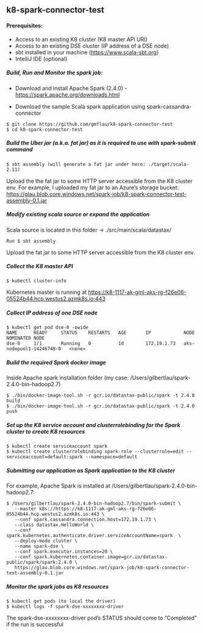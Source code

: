 ## k8-spark-connector-test

#### Prerequisites:
* Access to an existing K8 cluster (K8 master API URI)
* Access to an existing DSE cluster (IP address of a DSE node)
* sbt installed in your machine (https://www.scala-sbt.org)
* IntelliJ IDE (optional)

##### Build, Run and Monitor the spark job:

* Download and install Apache Spark (2.4.0) - https://spark.apache.org/downloads.html

* Download the sample Scala spark application using spark-cassandra-connector
```
$ git clone https://github.com/gmflau/k8-spark-connector-test 
$ cd k8-spark-connector-test
```

##### Build the Uber jar (a.k.a. fat jar) as it is required to use with spark-submit command
```
$ sbt assembly (will generate a fat jar under here: ./target/scala-2.11)
```
Upload the the fat jar to some HTTP server accessible from the K8 cluster env.
For example, I uploaded my fat jar to an Azure’s storage bucket:
https://glau.blob.core.windows.net/spark-job/k8-spark-connector-test-assembly-0.1.jar


##### Modify existing scala source or expand the application
Scala source is located in this folder -> ./src/main/scala/datastax/
```
Run $ sbt assembly 
```
Upload the fat jar to some HTTP server accessible from the K8 cluster env.

##### Collect the K8 master API
```
$ kubectl cluster-info
```
Kubernetes master is running at https://k8-1117-ak-gml-aks-rg-f26e06-05524b44.hcp.westus2.azmk8s.io:443


##### Collect IP address of one DSE node
```
$ kubectl get pod dse-0 -owide
NAME      READY     STATUS    RESTARTS   AGE       IP            NODE                       NOMINATED NODE
dse-0     1/1       Running   0          1d        172.19.1.73   aks-nodepool1-14246748-0   <none>

```

##### Build the required Spark docker image
Inside Apache spark installation folder (my case: /Users/gilbertlau/spark-2.4.0-bin-hadoop2.7)
```
$ ./bin/docker-image-tool.sh -r gcr.io/datastax-public/spark -t 2.4.0 build
$ ./bin/docker-image-tool.sh -r gcr.io/datastax-public/spark -t 2.4.0 push
```


##### Set up the K8 service account and clusterrolebinding for the Spark cluster to create K8 resources
```
$ kubectl create serviceaccount spark
$ kubectl create clusterrolebinding spark-role --clusterrole=edit --serviceaccount=default:spark --namespace=default
```


##### Submitting our application as Spark application to the K8 cluster
For example, Apache Spark is installed at /Users/gilbertlau/spark-2.4.0-bin-hadoop2.7:
```
$ /Users/gilbertlau/spark-2.4.0-bin-hadoop2.7/bin/spark-submit \
   --master k8s://https://k8-1117-ak-gml-aks-rg-f26e06-05524b44.hcp.westus2.azmk8s.io:443 \
   --conf spark.cassandra.connection.host=172.19.1.73 \
   --class datastax.HelloWorld \
   --conf spark.kubernetes.authenticate.driver.serviceAccountName=spark  \
   --deploy-mode cluster \
   --name spark-dse \
   --conf spark.executor.instances=20 \
   --conf spark.kubernetes.container.image=gcr.io/datastax-public/spark/spark:2.4.0 \
   https://glau.blob.core.windows.net/spark-job/k8-spark-connector-test-assembly-0.1.jar
```


##### Monitor the spark jobs as K8 resources
```
$ kubectl get pods (to local the driver) 
$ kubectl logs -f spark-dse-xxxxxxxx-driver
```
The spark-dse-xxxxxxxx-driver pod’s STATUS should come to “Completed” if the run is successful

